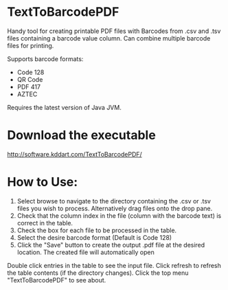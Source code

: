 # TextToBarcodePDF
Handy tool for creating printable PDF files with Barcodes from .csv and .tsv files containing a barcode value column. Can combine multiple barcode files for printing.

Supports barcode formats:
- Code 128
- QR Code
- PDF 417
- AZTEC

Requires the latest version of Java JVM.

# Download the executable
http://software.kddart.com/TextToBarcodePDF/

# How to Use:
1. Select browse to navigate to the directory containing the .csv or .tsv files you wish to process.
Alternatively drag files onto the drop pane.
2. Check that the column index in the file (column with the barcode text) is correct in the table.
3. Check the box for each file to be processed in the table.
4. Select the desire barcode format (Default is Code 128)
4. Click the "Save" button to create the output .pdf file at the desired location. The created file will automatically open

Double click entries in the table to see the input file.
Click refresh to refresh the table contents (if the directory changes).
Click the top menu "TextToBarcodePDF" to see about.

